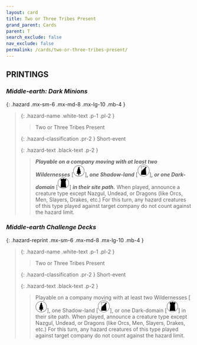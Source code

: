 ```yaml
---
layout: card
title: Two or Three Tribes Present
grand_parent: Cards
parent: T
search_exclude: false
nav_exclude: false
permalink: /cards/two-or-three-tribes-present/
---
```


## PRINTINGS


### _Middle-earth: Dark Minions_

{: .hazard .mx-sm-6 .mx-md-8 .mx-lg-10 .mb-4 }
> {: .hazard-name .white-text .p-1 .pl-2 }
> > <div class="hazard-mp"></div>
> > <div class="card-name">Two or Three Tribes Present</div>
>
> {: .hazard-classification .pr-2 }
> Short-event
>
> {: .hazard-text .black-text .p-2 }
> > ***Playable on a company moving with at least two Wildernesses*** \[![](/assets/images/wilderness.svg)]***, one Shadow-land*** \[![](/assets/images/shadow-land.svg)]***, or one Dark-domain*** \[![](/assets/images/dark-domain.svg)] ***in their site path.*** When played, announce a creature type except Nazgul, Undead, or Dragons (like Orcs, Men, Slayers, Drakes, etc.) For this turn, any hazard creatures of this type played against target company do not count against the hazard limit. 
>

### _Middle-earth Challenge Decks_

{: .hazard-reprint .mx-sm-6 .mx-md-8 .mx-lg-10 .mb-4 }
> {: .hazard-name .white-text .p-1 .pl-2 }
> > <div class="hazard-mp"></div>
> > <div class="card-name">Two or Three Tribes Present</div>
>
> {: .hazard-classification .pr-2 }
> Short-event
>
> {: .hazard-text .black-text .p-2 }
> > Playable on a company moving with at least two Wildernesses \[![](/assets/images/wilderness.svg)], one Shadow-land \[![](/assets/images/shadow-land.svg)], or one Dark-domain \[![](/assets/images/dark-domain.svg)] in their site path. When played, announce a creature type except Nazgul, Undead, or Dragons (like Orcs, Men, Slayers, Drakes, etc.) For this turn, any hazard creatures of this type played against target company do not count against the hazard limit. 
>
